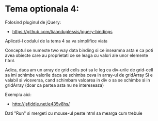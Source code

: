 # Tema optionala 4:
Folosind pluginul de jQuery:
* https://github.com/tiaanduplessis/jquery-bindings

Aplicati-l codului de la tema 4 sa va simplifice viata

Conceptul se numeste two way data binding si ce inseamna asta e ca poti avea obiecte care au proprietati ce se leaga cu valori ale unor elemente html.

Adica, daca am un array de grid cells pot sa le leg cu div-urile de grid-cell sa imi schimbe valorile daca se schimba ceva in array-ul de gridArray
Si e valabil si viceversa, cand schimbam valoarea in div o sa se schimbe si in gridArray (doar ca partea asta nu ne intereseaza)

Exemplu aici:
* http://jsfiddle.net/e435v8hs/

Dati "Run" si mergeti cu mouse-ul peste html sa mearga cum trebuie
